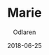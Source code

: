 ---
title: Marie
subtitle: Odlaren
layout: default
modal-id: 38
date: 2018-06-25
img: marieh.jpg
thumbnail: marieh-thumbnail.jpg
alt: Det hemliga intresset
project-date: Juni 2018
client: Privat
category: Reportagefoto
description: Maries odlingsintresse är relativt nytt. Det började med att en granne såg så där härligt fridfull ut när hon påtade i trädgården. Marie gick då från ståndpunkten att “växter köper man och förhoppningsvis överlever de ett tag” till att ta hand om dom, få dom att frodas och sen hitta sina egna favoritväxter. Idag är växterna små tamagotchis som hon uppfostrar tålmodigt. De snälla får till och med följa med till stugan om somrarna. I stugan odlar Marie både för ögonen och magen. Helst lägger hon energi på dekorativa blommor men sätter även en del potatis, det senare påhejat av sin far. Han ger henne också diverse frön som hon uppmuntras att ge liv. Odling är lite av ett hemligt intresse för Marie som annars förknippas med hennes kärlek för stil och mode. Odlingsintresset får bli vad det blir, vilket är väldigt skönt. Trots modeintresset sträcker sig odlingsgarderoben till ett par trädgårdshandskar. Utöver det har Marie bara en liten spade och en ny fantastisk trädgårdsslang som gör att hon slipper bära runt på hinkar för att vattna. Växterna delar Marie upp i kategorier utifrån hur törstiga de är. I stugan har de egen brunn så hon kan vattna med gott samvete, trots torkan. Hon framhåller att hon inte är en sån där övervattnare. Dessutom duschar de inte i stugan, utan badar i sjön, vilket håller nere månadens H20-kvot. Vattnar gör hon på måndagar och hon är bara kompis med de växter som överlever den frekvensen. I skaran av gröna tamagotchis är Marie stoltast över sin stora Monstera-växt som hon sett växa från spädbarn till en spänstig tonåring. Vart odlingsintresset tar vägen vet inte Marie. Växterna tenderar att bli fler och diametern på krukväxterna sväller. En dag kanske hon rent av avslöjar sitt hemliga intresse för andra.
---